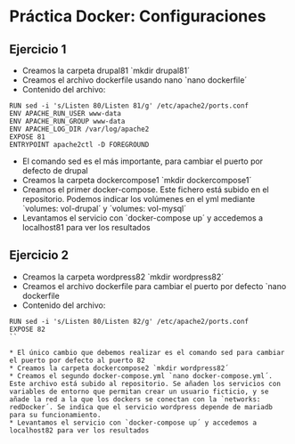 # Práctica Docker: Configuraciones

## Ejercicio 1

* Creamos la carpeta drupal81 `mkdir drupal81´
* Creamos el archivo dockerfile usando nano `nano dockerfile´
* Contenido del archivo:
  
```FROM drupal
RUN sed -i 's/Listen 80/Listen 81/g' /etc/apache2/ports.conf
ENV APACHE_RUN_USER www-data
ENV APACHE_RUN_GROUP www-data
ENV APACHE_LOG_DIR /var/log/apache2
EXPOSE 81
ENTRYPOINT apache2ctl -D FOREGROUND
```
* El comando sed es el más importante, para cambiar el puerto por defecto de drupal
* Creamos la carpeta dockercompose1 `mkdir dockercompose1´
* Creamos el primer docker-compose. Este fichero está subido en el repositorio. Podemos indicar los volúmenes en el yml mediante `volumes: vol-drupal´ y ´volumes: vol-mysql´
* Levantamos el servicio con `docker-compose up´ y accedemos a localhost81 para ver los resultados

## Ejercicio 2

* Creamos la carpeta wordpress82 `mkdir wordpress82´
* Creamos el archivo dockerfile para cambiar el puerto por defecto `nano dockerfile
* Contenido del archivo:
```FROM wordpress
RUN sed -i 's/Listen 80/Listen 82/g' /etc/apache2/ports.conf
EXPOSE 82
``

* El único cambio que debemos realizar es el comando sed para cambiar el puerto por defecto al puerto 82
* Creamos la carpeta dockercompose2 `mkdir wordpress82´
* Creamos el segundo docker-compose.yml `nano docker-compose.yml´. Este archivo está subido al repositorio. Se añaden los servicios con variables de entorno que permitan crear un usuario ficticio, y se añade la red a la que los dockers se conectan con la `networks: redDocker´. Se indica que el servicio wordpress depende de mariadb para su funcionamiento. 
* Levantamos el servicio con `docker-compose up´ y accedemos a localhost82 para ver los resultados




















